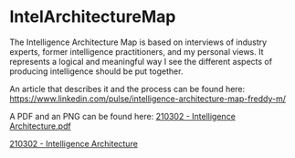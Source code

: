 # IntelArchitectureMap

The Intelligence Architecture Map is based on interviews of industry experts, former intelligence practitioners, and my personal views. It represents a logical and meaningful way I see the different aspects of producing intelligence should be put together.

An article that describes it and the process can be found here: https://www.linkedin.com/pulse/intelligence-architecture-map-freddy-m/

A PDF and an PNG can be found here:
[210302 - Intelligence Architecture.pdf](https://github.com/Errum/IntelArchitectureMap/files/6175595/210302.-.Intelligence.Architecture.pdf)

[210302 - Intelligence Architecture](https://user-images.githubusercontent.com/48282036/111870328-6e0d8400-8984-11eb-8583-9ac7e3ba36eb.png)

